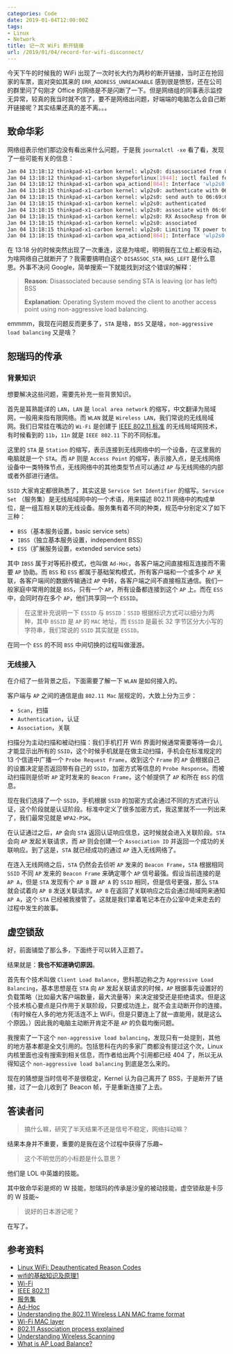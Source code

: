 ```yaml
---
categories: Code
date: 2019-01-04T12:00:00Z
tags:
- Linux
- Network
title: 记一次 WiFi 断开链接
url: /2019/01/04/record-for-wifi-disconnect/
---
```


今天下午的时候我的 WiFi 出现了一次时长大约为两秒的断开链接，当时正在抢回家的车票，面对突如其来的 `ERR_ADDRESS_UNREACHABLE` 感到很是愤怒，还在公司的群里问了句刚才 Office 的网络是不是闪断了一下。但是网络组的同事表示监控无异常，较真的我当时就不信了，要不是网络出问题，好端端的电脑怎么会自己断开链接呢？其实结果还真的差不离。。。

<!--more-->

## 致命华彩

网络组表示他们那边没有看出来什么问题，于是我 `journalctl -xe` 看了看，发现了一些可能有关的信息：

```bash
Jan 04 13:18:12 thinkpad-x1-carbon kernel: wlp2s0: disassociated from 06:69:6c:a9:45:6d (Reason: 8=DISASSOC_STA_HAS_LEFT)
Jan 04 13:18:12 thinkpad-x1-carbon skypeforlinux[1944]: ioctl failed for wlan0, errno = 19 (No such device)
Jan 04 13:18:12 thinkpad-x1-carbon wpa_actiond[864]: Interface 'wlp2s0' lost connection to network 'yunify-ldap'
Jan 04 13:18:15 thinkpad-x1-carbon kernel: wlp2s0: authenticate with 06:69:6c:a9:45:6d
Jan 04 13:18:15 thinkpad-x1-carbon kernel: wlp2s0: send auth to 06:69:6c:a9:45:6d (try 1/3)
Jan 04 13:18:15 thinkpad-x1-carbon kernel: wlp2s0: authenticated
Jan 04 13:18:15 thinkpad-x1-carbon kernel: wlp2s0: associate with 06:69:6c:a9:45:6d (try 1/3)
Jan 04 13:18:15 thinkpad-x1-carbon kernel: wlp2s0: RX AssocResp from 06:69:6c:a9:45:6d (capab=0x1 status=0 aid=1)
Jan 04 13:18:15 thinkpad-x1-carbon kernel: wlp2s0: associated
Jan 04 13:18:15 thinkpad-x1-carbon kernel: wlp2s0: Limiting TX power to 27 (30 - 3) dBm as advertised by 06:69:6c:a9:45:6d
Jan 04 13:18:15 thinkpad-x1-carbon wpa_actiond[864]: Interface 'wlp2s0' reestablished connection to network 'yunify-ldap'
```

在 13:18 分的时候突然出现了一次重连，这是为啥呢，明明我在工位上都没有动，为啥网络自己就断开了？我需要搞明白这个 `DISASSOC_STA_HAS_LEFT` 是什么意思。外事不决问 Google，简单搜索一下就能找到对这个错误的解释：

> **Reason**: Disassociated because sending STA is leaving (or has left) BSS
>
> **Explanation**: Operating System moved the client to another access point using non-aggressive load balancing.

emmmm，我现在问题反而更多了，`STA` 是啥，`BSS` 又是啥，`non-aggressive load balancing` 又是啥？

## 恕瑞玛的传承

### 背景知识

想要解决这些问题，需要先补充一些背景知识。

首先是耳熟能详的 `LAN`，`LAN` 是 `local area network` 的缩写，中文翻译为局域网，一般用来指有限网络。而 `WLAN` 就是 `Wireless LAN`，我们常说的无线局域网。我们日常挂在嘴边的 `Wi-Fi` 是创建于 [IEEE 802.11 标准](https://zh.wikipedia.org/wiki/IEEE_802.11) 的无线局域网技术，有时候看到的 `11b`，`11n` 就是 `IEEE 802.11` 下的不同标准。

这里的 `STA` 是 `Station` 的缩写，表示连接到无线网络中的一个设备，在这里我的电脑就是一个 `STA`。而 `AP` 则是 `Access Point` 的缩写，表示接入点，是无线网络设备中一类特殊节点，无线网络中的其他类型节点可以通过 `AP` 与无线网络的内部或者外部进行通信。

`SSID` 大家肯定都很熟悉了，其实这是 `Service Set Identifier` 的缩写。`Service Set` （服务集）是无线局域网中的一个术语，用来描述 802.11 网络中的构成单位，是一组互相关联的无线设备。服务集有着不同的种类，规范中分别定义了如下三种：

- `BSS`（基本服务设置，basic service sets）
- `IBSS`（独立基本服务设置，independent BSS）
- `ESS`（扩展服务设置，extended service sets）

其中 `IBSS` 属于对等拓扑模式，也叫做 `Ad-Hoc`，各客户端之间直接相互连接而不需要 `AP` 协助。而 `BSS` 和 `ESS` 都属于基础架构模式，所有客户端和一个或多个 `AP` 关联，各客户端间的数据传输通过 `AP` 中转，各客户端之间不直接相互通信。我们一般家庭中常用的就是 `BSS`，只有一个 `AP`，所有设备都连接到这个 `AP` 上。而在 `ESS` 中，会同时存在多个 `AP`，他们共享同一个 `ESSID`。

> 在这里补充说明一下 `ESSID` 与 `BSSID`：`SSID` 根据标识方式可以细分为两种，其中 `BSSID` 是 `AP` 的 `MAC` 地址，而 `ESSID` 是最长 32 字节区分大小写的字符串，我们常说的 `SSID` 其实就是 `ESSID`。

在同一个 `ESS` 的不同 `BSS` 中间切换的过程叫做漫游。

### 无线接入

在介绍了一些背景之后，下面需要了解一下 `WLAN` 是如何接入的。

客户端与 `AP` 之间的通信是由 `802.11 Mac` 层规定的，大致上分为三步：

- `Scan`，扫描
- `Authentication`，认证
- `Association`，关联

扫描分为主动扫描和被动扫描：我们手机打开 Wifi 界面时候通常需要等待一会儿才能显示出所有的 `SSID`，这个时候手机就是在做主动扫描，手机会在标准规定的 13 个信道中广播一个 `Probe Request Frame`，收到这个 `Frame` 的 `AP` 会根据自己的设置决定是否返回带有自己的 `SSID`，加密方式等信息的 `Probe Response`。而被动扫描则是侦听 `AP` 定时发来的 `Beacon Frame`，这个帧提供了 `AP` 和所在 `BSS` 的信息。

现在我们选择了一个 `SSID`，手机根据 `SSID` 的加密方式会通过不同的方式进行认证，这个阶段就是认证阶段。标准中定义了很多加密方式，我这里就不一一列出来了，我们最常见就是 `WPA2-PSK`。

在认证通过之后，`AP` 会向 `STA` 返回认证响应信息，这时候就会进入关联阶段。`STA` 会向 `AP` 发起关联请求，而 `AP` 则会创建一个 `Association ID` 并返回一个成功的关联响应。到了这是，`STA` 就已经成功的通过 `AP` 连入无线网络了。

在连入无线网络之后，`STA` 仍然会去侦听 `AP` 发来的 `Beacon Frame`，`STA` 根据相同 `SSID` 不同 `AP` 发来的 `Beacon Frame` 来确定哪个 `AP` 信号最强。假设当前连接的是 `AP A`，但是 `STA` 发现有个 `AP B` 跟 `AP A` 的 `SSID` 相同，但是信号更强，那么 `STA` 就会试着向 `AP B` 发送关联请求。`AP B` 在返回了关联响应之后会通过局域网来通知 `AP A`，这个 `STA` 已经被我接管了。这就是我们拿着笔记本在办公室中走来走去的过程中发生的故事。


## 虚空锁敌

好，前面铺垫了那么多，下面终于可以转入正题了。

结果就是：**我也不知道确切原因**。

首先有个技术叫做 `Client Load Balance`，思科那边称之为 `Aggressive Load Balancing`，基本思想是在 `STA` 向 `AP` 发起关联请求的时候，`AP` 根据事先设置好的负载策略（比如最大客户端数量，最大流量等）来决定接受还是拒绝请求。但是这个技术核心要点是只作用于关联阶段，只要成功连上，就不会主动断开你的连接。（有时候在人多的地方死活连不上 WiFi，但是只要连上了就一直能用，就是这么个原因。）因此我的电脑主动断开肯定不是 `AP` 的负载均衡问题。

我搜索了一下这个 `non-aggressive load balancing`，发现只有一处提到，其他的地方基本都是全文引用的。包括思科在内的多家厂商都没有提过这个次，Linux 内核里面也没有搜索到相关信息，而作者给出两个引用都已经 404 了，所以无从得知这个 `non-aggressive load balancing` 到底是怎么来的。

现在的猜想是当时信号不是很稳定，Kernel 认为自己离开了 BSS，于是断开了链接，过了一会儿收到了 Beacon 帧，于是重新连接了上去。

## 答读者问

> 搞什么嘛，研究了半天结果不还是信号不稳定，网络抖动嘛？

结果本身并不重要，重要的是我在这个过程中获得了乐趣~

> 这个不明觉历的小标题是什么意思？

他们是 LOL 中英雄的技能。

其中致命华彩是烬的 W 技能，恕瑞玛的传承是沙皇的被动技能，虚空锁敌是卡莎的 W 技能~

> 说好的日本游记呢？

在写了。

## 参考资料

- [Linux WiFi: Deauthenticated Reason Codes](https://www.aboutcher.co.uk/2012/07/linux-wifi-deauthenticated-reason-codes/)
- [wifi的基础知识及原理1](https://www.cnblogs.com/pyj63/p/8046181.html)
- [Wi-Fi](https://zh.wikipedia.org/wiki/Wi-Fi)
- [IEEE 802.11](https://zh.wikipedia.org/wiki/IEEE_802.11)
- [服务集](https://zh.wikipedia.org/wiki/%E6%9C%8D%E5%8A%A1%E9%9B%86_(%E6%97%A0%E7%BA%BF%E5%B1%80%E5%9F%9F%E7%BD%91))
- [Ad-Hoc](https://zh.wikipedia.org/wiki/%E7%84%A1%E7%B7%9A%E9%9A%A8%E6%84%8F%E7%B6%B2%E8%B7%AF)
- [Understanding the 802.11 Wireless LAN MAC frame format](https://witestlab.poly.edu/blog/802-11-wireless-lan-2/)
- [Wi-Fi MAC layer](https://devopedia.org/wi-fi-mac-layer)
- [802.11 Association process explained](https://documentation.meraki.com/MR/WiFi_Basics_and_Best_Practices/802.11_Association_process_explained)
- [Understanding Wireless Scanning](https://www.juniper.net/documentation/en_US/junos-space-apps/network-director3.1/topics/concept/wireless-scanning.html)
- [What is AP Load Balance?](https://www.draytek.com/en/faq/faq-wlan/wlan.vigorap/what-is-ap-load-balance/)
